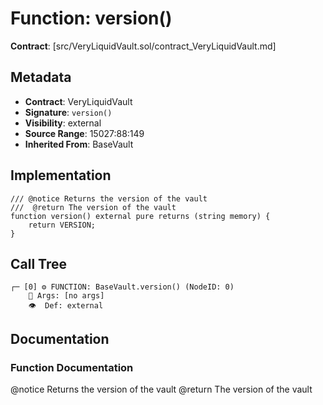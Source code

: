 # Function: version()

**Contract**: [src/VeryLiquidVault.sol/contract_VeryLiquidVault.md]

## Metadata

- **Contract**: VeryLiquidVault
- **Signature**: `version()`
- **Visibility**: external
- **Source Range**: 15027:88:149
- **Inherited From**: BaseVault

## Implementation

```solidity
/// @notice Returns the version of the vault
///  @return The version of the vault
function version() external pure returns (string memory) {
    return VERSION;
}
```

## Call Tree

```
┌─ [0] ⚙️ FUNCTION: BaseVault.version() (NodeID: 0)
    💬 Args: [no args]
    👁️  Def: external
```

## Documentation

### Function Documentation

@notice Returns the version of the vault
 @return The version of the vault
